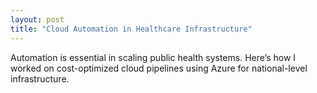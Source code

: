 ```yaml
---
layout: post
title: "Cloud Automation in Healthcare Infrastructure"
---
```


Automation is essential in scaling public health systems. Here’s how I worked on cost-optimized cloud pipelines using Azure for national-level infrastructure.
